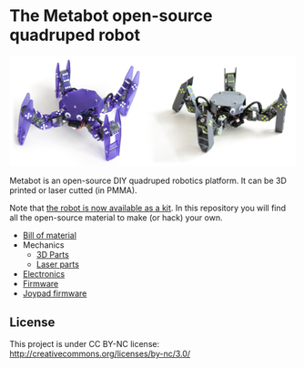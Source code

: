 # The Metabot open-source quadruped robot

![Metabot](docs/imgs/metabots.png)

Metabot is an open-source DIY quadruped robotics platform. It can be 3D printed or
laser cutted (in PMMA).

Note that [the robot is now available as a kit](http://metabot.cc).
In this repository you will find all the open-source material to make (or hack) your own.

* [Bill of material](docs/bom.md)
* Mechanics
    * [3D Parts](mechanics/3d)
    * [Laser parts](mechanics/laser)
* [Electronics](electronics)
* [Firmware](firmware)
* [Joypad firmware](dfpad)

## License

This project is under CC BY-NC license:
http://creativecommons.org/licenses/by-nc/3.0/
